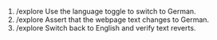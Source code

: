 1. /explore Use the language toggle to switch to German.
2. /explore Assert that the webpage text changes to German.
3. /explore Switch back to English and verify text reverts.
